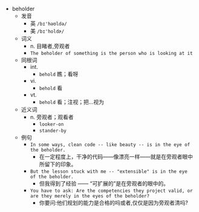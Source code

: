 - beholder
  - 发音
    - 英 `/bɪ'həʊldə/`
    - 美 `/bɪ'holdɚ/`
  - 词义
    - n. 目睹者,旁观者
    - `The beholder of something is the person who is looking at it`
  - 同根词
    - int.
      - `behold` 瞧；看呀
    - vi.
      - `behold` 看
    - vt.
      - `behold` 看；注视；把...视为
  - 近义词
    - n. 旁观者；观看者
      - `looker-on`
      - `stander-by`
  - 例句
    - `In some ways, clean code -- like beauty -- is in the eye of the beholder.`
      - 在一定程度上，干净的代码——像漂亮一样——就是在旁观者眼中所留下的印象。
    - `But the lesson stuck with me -- "extensible" is in the eye of the beholder.`
      - 但我得到了经验 —— “可扩展的”是在旁观者的眼中的。
    - `You have to ask: Are the competencies they project valid, or are they merely in the eyes of the beholder?`
      - 你要问:他们规划的能力是合格的吗或者,仅仅是因为旁观者清吗?

